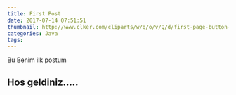 ```yaml
---
title: First Post
date: 2017-07-14 07:51:51
thumbnail: http://www.clker.com/cliparts/w/q/o/v/Q/d/first-page-button-md.png
categories: Java
tags:
---
```


Bu Benim ilk postum

## Hos geldiniz.....